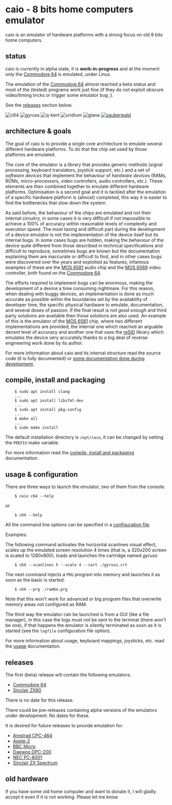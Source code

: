 # caio - 8 bits home computers emulator

caio is an emulator of hardware platforms with a strong focus on old 8 bits
home computers.


## status

caio is currently in alpha state, it is **work-in-progress** and at the
moment only the [Commodore 64](https://en.wikipedia.org/wiki/Commodore_64)
is emulated, under Linux.

The emulation of the
[Commodore 64](https://en.wikipedia.org/wiki/Commodore_64) almost reached a
beta status and most of the (tested) programs work just fine (if they do not
exploit obscure video/timing tricks or trigger some emulator bug ;).

See the [releases](#releases) section below.

![c64](images/c64.gif "caio c64")
![gyruss](images/gyruss.gif "Gyruss")
![q-bert](images/q-bert.gif "Q*Bert")
![uridium](images/uridium.gif "Uridium")
![giana](images/giana.gif "Great Giana Sisters")
[![zauberwald](images/zauberwald.png "Zauberwald")](https://csdb.dk/release/?id=188005)


## architecture & goals

The goal of caio is to provide a single core architecture to emulate several
different hardware platforms. To do that the chip set used by those platforms
are emulated.

The core of the emulator is a library that provides generic methods (signal
processing, keyboard translators, joystick support, etc.) and a set of
*software devices* that implement the behaviour of *hardware devices* (RAMs,
ROMs, micro-processors, video controllers, audio controllers, etc.).
These elements are then combined together to emulate different hardware
platforms.
Optimisation is a second goal and it is tackled after the emulation of a
specific hardware platform is (almost) completed, this way it is easier to
find the bottlenecks that slow down the system.

As said before, the behaviour of the chips are emulated and not their
internal circuitry, in some cases it is very difficult if not impossible to
achieve a 100% of accuracy within reasonable levels of complexity and
execution speed.
The most taxing and difficult part during the development of a device emulator
is not the implementation of the device itself but its internal bugs.
In some cases bugs are hidden, making the behaviour of the device quite
different from those described in technical specifications and difficult to
reproduce, sometimes bugs are known but the documentation explaining them are
inaccurate or difficult to find, and in other cases bugs were discovered over
the years and exploited as features, infamous examples of these are the
[MOS 6581](https://en.wikipedia.org/wiki/MOS_Technology_6581) audio chip and
the [MOS 6569](https://en.wikipedia.org/wiki/MOS_Technology_VIC-II) video
controller, both found on the
[Commodore 64](https://en.wikipedia.org/wiki/Commodore_64).

The efforts required to implement bugs can be enormous, making the development
of a device a time consuming nightmare.
For this reason, when dealing with buggy devices, an implementation is done as
much accurate as possible within the boundaries set by the availability of
developer time, the specific physical hardware to emulate, documentation,
and several doses of passion. If the final result is *not good enough* and
third party solutions are available then those solutions are also used.
An example of this is the emulator of the
[MOS 6581](https://en.wikipedia.org/wiki/MOS_Technology_6581) chip, where
two different implementations are provided, the internal one which reached an
arguable decent level of accuracy and another one that uses the
[reSID](https://en.wikipedia.org/wiki/ReSID) library which emulates the device
very accurately thanks to a big deal of reverse engineering work done by its
author.

For more information about caio and its internal structure read the source
code (it is fully documented) or
[some documentation done during development](doc/devel.md).


## compile, install and packaging

```
    $ sudo apt install clang
    ...
    $ sudo apt install libsfml-dev
    ...
    $ sudo apt install pkg-config
    ...
    $ make all
    ...
    $ sudo make install
```

The default installation directory is `/opt/caio`, it can be changed by
setting the `PREFIX` make variable.

For more information read the [compile, install and packaging](doc/compile.md)
documentation.


## usage & configuration

There are three ways to launch the emulator, two of them from the console:

```
    $ caio c64 --help
```
or

```
    $ c64 --help
```

All the command line options can be specified in a
[configuration file](src/main/caio.conf).

Examples:

The following command activates the horizontal scanlines visual effect, scales
up the emulated screen resolution 4 times (that is, a 320x200 screen is scaled
to 1280x800), loads and launches the cartridge named *gyruss*:

```
    $ c64 --scanlines h --scale 4 --cart ./gyruss.crt
```

The next command injects a `PRG` program into memory and launches it as soon
as the basic is started:

```
    $ c64 --prg ./rambo.prg
```

Note that this won't work for advanced or big program files that overwrite
memory areas not configured as RAM.

The third way the emulator can be launched is from a GUI (like a file manager),
in this case the logs must not be sent to the terminal (there won't be one),
if that happens the emulator is silently terminated as soon as it is started
(see the `logfile` configuration file option).

For more information about usage, keyboard mappings, joysticks, etc. read the
[usage](doc/usage.md) documentation.


## releases

The first (beta) release will contain the following emulators:

* [Commodore 64](https://en.wikipedia.org/wiki/Commodore_64)
* [Sinclair ZX80](https://en.wikipedia.org/wiki/ZX80)

There is no date for this release.

There could be pre-releases containing alpha versions of the emulators under
development. No dates for these.

It is desired for future releases to provide emulation for:

* [Amstrad CPC-464](https://en.wikipedia.org/wiki/Amstrad_CPC_464)
* [Apple-2](https://en.wikipedia.org/wiki/Apple_II)
* [BBC Micro](https://en.wikipedia.org/wiki/BBC_Micro)
* [Daewoo DPC-200](https://www.msx.org/wiki/Daewoo_DPC-200)
* [NEC PC-8001](https://en.wikipedia.org/wiki/PC-8000_series#PC-8001)
* [Sinclair ZX Spectrum](https://en.wikipedia.org/wiki/ZX_Spectrum)


## old hardware

If you have some old home computer and want to donate it, I will gladly accept
it even if it is not working. Please let me know.

